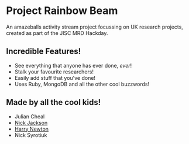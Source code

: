 # Project Rainbow Beam

An amazeballs activity stream project focussing on UK research projects, created as part of the JISC MRD Hackday.

## Incredible Features!

* See everything that anyone has ever done, *ever*!
* Stalk your favourite researchers!
* Easily add stuff that you've done!
* Uses Ruby, MongoDB and all the other cool buzzwords!

## Made by all the cool kids!

* Julian Cheal
* [Nick Jackson](mailto:nijackson@lincoln.ac.uk)
* [Harry Newton](mailto:hnewton@lincoln.ac.uk)
* Nick Syrotiuk